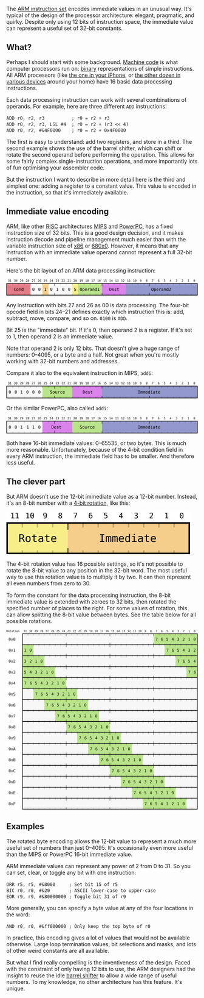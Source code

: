 The [ARM instruction set][arm-ia] encodes immediate values in an unusual way. It's typical of the design of the processor architecture: elegant, pragmatic, and quirky. Despite only using 12 bits of instruction space, the immediate value can represent a useful set of 32-bit constants.

[arm-ia]: http://en.wikipedia.org/wiki/ARM_architecture#Instruction_set

## What?

Perhaps I should start with some background. [Machine code][machine-code] is what computer processors run on: [binary][binary] representations of simple instructions. All ARM processors (like [the one in your iPhone][apple-a7], or [the other dozen in various devices][arm7tdmi] around your home) have 16 basic data processing instructions.

[machine-code]: http://en.wikipedia.org/wiki/Machine_code
[binary]: http://en.wikipedia.org/wiki/Binary_number
[apple-a7]: http://en.wikipedia.org/wiki/Apple_A7
[arm7tdmi]: http://en.wikipedia.org/wiki/ARM7TDMI

Each data processing instruction can work with several combinations of operands. For example, here are three different `ADD` instructions:

```arm
ADD r0, r2, r3          ; r0 = r2 + r3
ADD r0, r2, r3, LSL #4  ; r0 = r2 + (r3 << 4)
ADD r0, r2, #&4F0000    ; r0 = r2 + 0x4F0000
```

The first is easy to understand: add two registers, and store in a third. The second example shows the use of the barrel shifter, which can shift or rotate the second operand before performing the operation. This allows for some fairly complex single-instruction operations, and more importantly lots of fun optimising your assembler code.

But the instruction I want to describe in more detail here is the third and simplest one: adding a register to a constant value. This value is encoded in the instruction, so that it's immediately available.

## Immediate value encoding

ARM, like other [RISC][risc] architectures [MIPS][mips] and [PowerPC][powerpc], has a fixed instruction size of 32 bits. This is a good design decision, and it makes instruction decode and pipeline management much easier than with the variable instruction size of [x86][x86] or [680x0][68k]. However, it means that any instruction with an immediate value operand cannot represent a full 32-bit number.

[risc]: http://en.wikipedia.org/wiki/Reduced_instruction_set_computing
[mips]: http://en.wikipedia.org/wiki/MIPS_architecture
[powerpc]: http://en.wikipedia.org/wiki/PowerPC
[x86]: http://en.wikipedia.org/wiki/X86
[68k]: http://en.wikipedia.org/wiki/Motorola_68000

Here's the bit layout of an ARM data processing instruction:

![ARM instruction encoding for data processing instruction](images/arm.svg)

Any instruction with bits 27 and 26 as 00 is data processing. The four-bit opcode field in bits 24&ndash;21 defines exactly which instruction this is: add, subtract, move, compare, and so on. `0100` is `ADD`.

Bit 25 is the "immediate" bit. If it's 0, then operand 2 is a register. If it's set to 1, then operand 2 is an immediate value.

Note that operand 2 is only 12 bits. That doesn't give a huge range of numbers: 0&ndash;4095, or a byte and a half. Not great when you're mostly working with 32-bit numbers and addresses.

Compare it also to the equivalent instruction in MIPS, `addi`:

![MIPS instruction encoding for ADDI instruction](images/mips.svg)

Or the similar PowerPC, also called `addi`:

![PowerPC instruction encoding for ADDI instruction](images/powerpc.svg)

Both have 16-bit immediate values: 0&ndash;65535, or two bytes. This is much more reasonable. Unfortunately, because of the 4-bit condition field in every ARM instruction, the immediate field has to be smaller. And therefore less useful.

## The clever part

But ARM doesn't use the 12-bit immediate value as a 12-bit number. Instead, it's an 8-bit number with a [4-bit rotation][rotation], like this:

[rotation]: http://en.wikipedia.org/wiki/Circular_shift

![ARM immediate value encoding](images/arm-immediate-value-encoding.svg)

The 4-bit rotation value has 16 possible settings, so it's not possible to rotate the 8-bit value to any position in the 32-bit word. The most useful way to use this rotation value is to multiply it by two. It can then represent all even numbers from zero to 30.
     
To form the constant for the data processing instruction, the 8-bit immediate value is extended with zeroes to 32 bits, then rotated the specified number of places to the right. For some values of rotation, this can allow splitting the 8-bit value between bytes. See the table below for all possible rotations.

![ARM immediate value rotations](images/rotations.svg)

## Examples

The rotated byte encoding allows the 12-bit value to represent a much more useful set of numbers than just 0&ndash;4095. It's occasionally even more useful than the MIPS or PowerPC 16-bit immediate value.

ARM immediate values can represent any power of 2 from 0 to 31. So you can set, clear, or toggle any bit with one instruction:

```arm
ORR r5, r5, #&8000     ; Set bit 15 of r5
BIC r0, r0, #&20       ; ASCII lower-case to upper-case
EOR r9, r9, #&80000000 ; Toggle bit 31 of r9
```

More generally, you can specify a byte value at any of the four locations in the word:

```arm
AND r0, r0, #&ff000000 ; Only keep the top byte of r0
```

In practice, this encoding gives a lot of values that would not be available otherwise. Large loop termination values, bit selections and masks, and lots of other weird constants are all available.

But what I find really compelling is the inventiveness of the design. Faced with the constraint of only having 12 bits to use, the ARM designers had the insight to reuse the idle [barrel shifter][barrel-shifter] to allow a wide range of useful numbers. To my knowledge, no other architecture has this feature. It's unique.

[barrel-shifter]: http://en.wikipedia.org/wiki/Barrel_shifter

